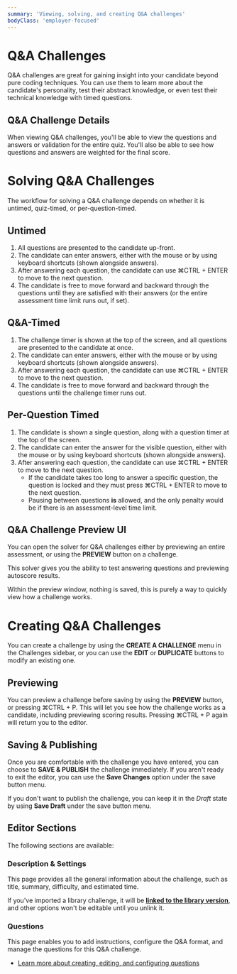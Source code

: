 ```yaml
---
summary: 'Viewing, solving, and creating Q&A challenges'
bodyClass: 'employer-focused'
---
```


# Q&A Challenges

Q&A challenges are great for gaining insight into your candidate beyond pure coding techniques. You can use them to learn more about the candidate's personality, test their abstract knowledge, or even test their technical knowledge with timed questions.

## Q&A Challenge Details

When viewing Q&A challenges, you'll be able to view the questions and answers or validation for the entire quiz. You'll also be able to see how questions and answers are weighted for the final score.

# Solving Q&A Challenges

The workflow for solving a Q&A challenge depends on whether it is untimed, quiz-timed, or per-question-timed.

## Untimed

1. All questions are presented to the candidate up-front.
2. The candidate can enter answers, either with the mouse or by using keyboard shortcuts (shown alongside answers).
3. After answering each question, the candidate can use <span class="shortcut-hint"><span class="mac-os-only" title="Command">&#8984;</span><span class="not-mac-os-only">CTRL</span> + ENTER</span> to move to the next question.
4. The candidate is free to move forward and backward through the questions until they are satisfied with their answers (or the entire assessment time limit runs out, if set).

## Q&A-Timed

1. The challenge timer is shown at the top of the screen, and all questions are presented to the candidate at once.
2. The candidate can enter answers, either with the mouse or by using keyboard shortcuts (shown alongside answers).
3. After answering each question, the candidate can use <span class="shortcut-hint"><span class="mac-os-only" title="Command">&#8984;</span><span class="not-mac-os-only">CTRL</span> + ENTER</span> to move to the next question.
4. The candidate is free to move forward and backward through the questions until the challenge timer runs out.

## Per-Question Timed

1. The candidate is shown a single question, along with a question timer at the top of the screen.
2. The candidate can enter the answer for the visible question, either with the mouse or by using keyboard shortcuts (shown alongside answers).
3. After answering each question, the candidate can use <span class="shortcut-hint"><span class="mac-os-only" title="Command">&#8984;</span><span class="not-mac-os-only">CTRL</span> + ENTER</span> to move to the next question.
    - If the candidate takes too long to answer a specific question, the question is locked and they must press <span class="shortcut-hint"><span class="mac-os-only" title="Command">&#8984;</span><span class="not-mac-os-only">CTRL</span> + ENTER</span> to move to the next question.
    - Pausing between questions **is** allowed, and the only penalty would be if there is an assessment-level time limit.

## Q&A Challenge Preview UI

You can open the solver for Q&A challenges either by previewing an entire assessment, or using the **PREVIEW** button on a challenge.

This solver gives you the ability to test answering questions and previewing autoscore results.

<div class="note-box">
Within the preview window, nothing is saved, this is purely a way to quickly view how a challenge works.
</div>

# Creating Q&A Challenges

You can create a challenge by using the **CREATE A CHALLENGE** menu in the Challenges sidebar, or you can use the **EDIT** or **DUPLICATE** buttons to modify an existing one.

## Previewing

You can preview a challenge before saving by using the **PREVIEW** button, or pressing <span class="shortcut-hint"><span class="mac-os-only" title="Command">&#8984;</span><span class="not-mac-os-only">CTRL</span> + P</span>. This will let you see how the challenge works as a candidate, including previewing scoring results. Pressing <span class="shortcut-hint"><span class="mac-os-only" title="Command">&#8984;</span><span class="not-mac-os-only">CTRL</span> + P</span> again will return you to the editor. 

## Saving & Publishing

Once you are comfortable with the challenge you have entered, you can choose to **SAVE & PUBLISH** the challenge immediately. If you aren't ready to exit the editor, you can use the **Save Changes** option under the save button menu.

If you don't want to publish the challenge, you can keep it in the _Draft_ state by using **Save Draft** under the save button menu.

## Editor Sections

The following sections are available:

### Description & Settings

This page provides all the general information about the challenge, such as title, summary, difficulty, and estimated time.

<div class="note-box">

If you've imported a library challenge, it will be [**linked to the library version**](/kb/hire/challenges/library/versions), and other options won't be editable until you unlink it.

</div>

### Questions

This page enables you to add instructions, configure the Q&A format, and manage the questions for this Q&A challenge.

<div class="see-also-links">

* [Learn more about creating, editing, and configuring questions](/kb/hire/challenges/quiz/questions)

</div>
